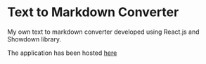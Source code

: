 Text to Markdown Converter
=

My own text to markdown converter developed using React.js and Showdown library.


The application has been hosted [here](http://sunilkumarc.in/text-to-markdown)
